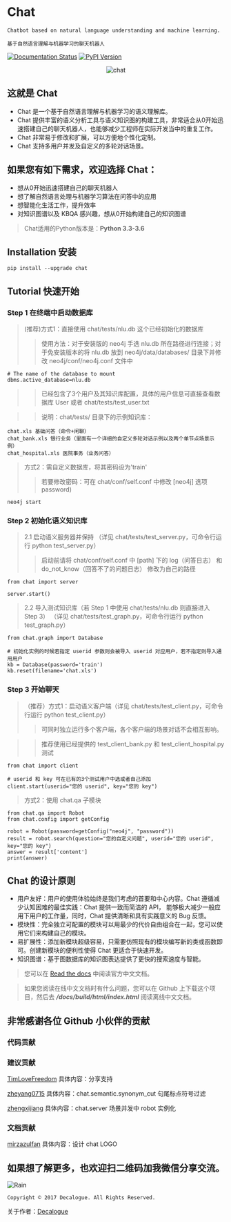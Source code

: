 # Chat

`Chatbot based on natural language understanding and machine learning.`

`基于自然语言理解与机器学习的聊天机器人`

[![Documentation Status](https://readthedocs.org/projects/chat-cn/badge/?version=latest)](http://chat-cn.readthedocs.io/zh_CN/latest/?badge=latest)
[![PyPI Version](https://img.shields.io/pypi/v/chat.svg)](https://pypi.python.org/pypi/chat)

<div align=center>

![chat](https://github.com/Decalogue/chat/blob/master/docs/img/logo.png "chat")

</div>

## 这就是 Chat

* Chat 是一个基于自然语言理解与机器学习的语义理解库。
* Chat 提供丰富的语义分析工具与语义知识图的构建工具，非常适合从0开始迅速搭建自己的聊天机器人，也能够减少工程师在实际开发当中的重复工作。
* Chat 非常易于修改和扩展，可以方便地个性化定制。
* Chat 支持多用户并发及自定义的多轮对话场景。

## 如果您有如下需求，欢迎选择 Chat：
  
  * 想从0开始迅速搭建自己的聊天机器人
  * 想了解自然语言处理与机器学习算法在问答中的应用
  * 想智能化生活工作，提升效率
  * 对知识图谱以及 KBQA 感兴趣，想从0开始构建自己的知识图谱

> Chat适用的Python版本是：**Python 3.3-3.6**

## Installation 安装

    pip install --upgrade chat
    
## Tutorial 快速开始

### Step 1 在终端中启动数据库

> (推荐)方式1：直接使用 chat/tests/nlu.db 这个已经初始化的数据库
>> 使用方法：对于安装版的 neo4j 手选 nlu.db 所在路径进行连接；对于免安装版本的将 nlu.db 放到 neo4j/data/databases/ 目录下并修改 neo4j/conf/neo4j.conf 文件中

    # The name of the database to mount
    dbms.active_database=nlu.db

>> 已经包含了3个用户及其知识库配置，具体的用户信息可直接查看数据库 User 或者 chat/tests/test_user.txt

>> 说明：chat/tests/ 目录下的示例知识库：

    chat.xls 基础问答（命令+闲聊）
    chat_bank.xls 银行业务（里面有一个详细的自定义多轮对话示例以及两个单节点场景示例）
    chat_hospital.xls 医院事务（业务问答）

> 方式2：需自定义数据库，将其密码设为'train'
>> 若要修改密码：可在 chat/conf/self.conf 中修改 [neo4j] 选项 password)

    neo4j start

### Step 2 初始化语义知识库

> 2.1 启动语义服务器并保持
（详见 chat/tests/test_server.py，可命令行运行 python test_server.py）
>> 启动前请将 chat/conf/self.conf 中 [path] 下的 log（问答日志） 和 do_not_know（回答不了的问题日志） 修改为自己的路径

    from chat import server
  
    server.start()
    
> 2.2 导入测试知识库（若 Step 1 中使用 chat/tests/nlu.db 则直接进入 Step 3）
（详见 chat/tests/test_graph.py，可命令行运行 python test_graph.py）

    from chat.graph import Database
    
    # 初始化实例的时候若指定 userid 参数则会被导入 userid 对应用户，若不指定则导入通用用户
    kb = Database(password='train')
    kb.reset(filename='chat.xls')
    
### Step 3 开始聊天

> （推荐）方式1：启动语义客户端（详见 chat/tests/test_client.py，可命令行运行 python test_client.py）
>> 可同时独立运行多个客户端，各个客户端的场景对话不会相互影响。

>> 推荐使用已经提供的 test_client_bank.py 和 test_client_hospital.py 测试

    from chat import client
    
    # userid 和 key 可在已有的3个测试用户中选或者自己添加
    client.start(userid="您的 userid", key="您的 key")

> 方式2：使用 chat.qa 子模块

    from chat.qa import Robot
    from chat.config import getConfig
  
    robot = Robot(password=getConfig("neo4j", "password"))
    result = robot.search(question="您的自定义问题", userid="您的 userid", key="您的 key")
    answer = result['content']
    print(answer)


## Chat 的设计原则

* 用户友好：用户的使用体验始终是我们考虑的首要和中心内容。Chat 遵循减少认知困难的最佳实践：Chat 提供一致而简洁的 API， 能够极大减少一般应用下用户的工作量，同时，Chat 提供清晰和具有实践意义的 Bug 反馈。
* 模块性：完全独立可配置的模块可以用最少的代价自由组合在一起，您可以使用它们来构建自己的模块。
* 易扩展性：添加新模块超级容易，只需要仿照现有的模块编写新的类或函数即可。创建新模块的便利性使得 Chat 更适合于快速开发。
* 知识图谱：基于图数据库的知识图表达提供了更快的搜索速度与智能。

> 您可以在 [Read the docs](http://chat-cn.readthedocs.io/zh_CN/latest/) 中阅读官方中文文档。

> 如果您阅读在线中文文档时有什么问题，您可以在 Github 上下载这个项目，然后去 ***/docs/build/html/index.html*** 阅读离线中文文档。

## 非常感谢各位 Github 小伙伴的贡献

### 代码贡献

### 建议贡献

[TimLoveFreedom](https://github.com/TimLoveFreedom) 具体内容：分享支持

[zheyang0715](https://github.com/zheyang0715) 具体内容：chat.semantic.synonym_cut 句尾标点符号过滤

[zhengxijiang](https://github.com/zhengxijiang) 具体内容：chat.server 场景并发中 robot 实例化

### 文档贡献

[mirzazulfan](https://github.com/mirzazulfan) 具体内容：设计 chat LOGO

## 如果想了解更多，也欢迎扫二维码加我微信分享交流。

![Rain](https://github.com/Decalogue/XLearn/blob/master/img/QRcode.jpg "一起学习")

`Copyright © 2017 Decalogue. All Rights Reserved.`

关于作者：[Decalogue](https://www.decalogue.cn)
